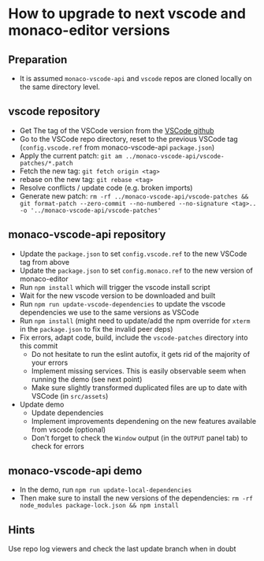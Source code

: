 # How to upgrade to next vscode and monaco-editor versions

## Preparation

- It is assumed `monaco-vscode-api` and `vscode` repos are cloned locally on the same directory level.

## vscode repository

- Get The tag of the VSCode version from the [VSCode github](https://github.com/microsoft/vscode/tags)
- Go to the VSCode repo directory, reset to the previous VSCode tag (`config.vscode.ref` from monaco-vscode-api `package.json`)
- Apply the current patch: `git am ../monaco-vscode-api/vscode-patches/*.patch`
- Fetch the new tag: `git fetch origin <tag>`
- rebase on the new tag: `git rebase <tag>`
- Resolve conflicts / update code (e.g. broken imports)
- Generate new patch: `rm -rf ../monaco-vscode-api/vscode-patches && git format-patch --zero-commit --no-numbered --no-signature <tag>.. -o '../monaco-vscode-api/vscode-patches'`

## monaco-vscode-api repository

- Update the `package.json` to set `config.vscode.ref` to the new VSCode tag from above
- Update the `package.json` to set `config.monaco.ref` to the new version of monaco-editor
- Run `npm install` which will trigger the vscode install script
- Wait for the new vscode version to be downloaded and built
- Run `npm run update-vscode-dependencies` to update the vscode dependencies we use to the same versions as VSCode
- Run `npm install` (might need to update/add the npm override for `xterm` in the `package.json` to fix the invalid peer deps)
- Fix errors, adapt code, build, include the `vscode-patches` directory into this commit
  - Do not hesitate to run the eslint autofix, it gets rid of the majority of your errors
  - Implement missing services. This is easily observable seem when running the demo (see next point)
  - Make sure slightly transformed duplicated files are up to date with VSCode (in `src/assets`)
- Update demo
  - Update dependencies
  - Implement improvements dependening on the new features available from vscode (optional)
  - Don't forget to check the `Window` output (in the `OUTPUT` panel tab) to check for errors

## monaco-vscode-api demo

- In the demo, run `npm run update-local-dependencies`
- Then make sure to install the new versions of the dependencies: `rm -rf node_modules package-lock.json && npm install`

## Hints

Use repo log viewers and check the last update branch when in doubt
